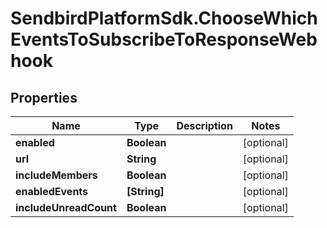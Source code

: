 # SendbirdPlatformSdk.ChooseWhichEventsToSubscribeToResponseWebhook

## Properties

Name | Type | Description | Notes
------------ | ------------- | ------------- | -------------
**enabled** | **Boolean** |  | [optional] 
**url** | **String** |  | [optional] 
**includeMembers** | **Boolean** |  | [optional] 
**enabledEvents** | **[String]** |  | [optional] 
**includeUnreadCount** | **Boolean** |  | [optional] 


